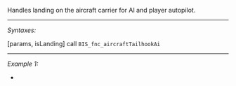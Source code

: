 Handles landing on the aircraft carrier for AI and player autopilot.


---
*Syntaxes:*

[params, isLanding] call `BIS_fnc_aircraftTailhookAi`

---
*Example 1:*

-